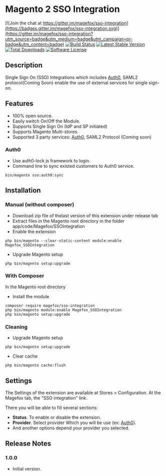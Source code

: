 # Magento 2 SSO Integration
[![Join the chat at https://gitter.im/magefox/sso-integration](https://badges.gitter.im/magefox/sso-integration.svg)](https://gitter.im/magefox/sso-integration?utm_source=badge&utm_medium=badge&utm_campaign=pr-badge&utm_content=badge)
[![Build Status](https://img.shields.io/travis/magefox/sso-integration.svg?style=flat)](https://travis-ci.org/magefox/sso-integration)
[![Latest Stable Version](https://poser.pugx.org/magefox/sso-integration/v/stable)](https://packagist.org/packages/magefox/sso-integration)
[![Total Downloads](https://poser.pugx.org/magefox/sso-integration/downloads)](https://packagist.org/packages/magefox/sso-integration)
[![Software License](https://img.shields.io/badge/license-GPL-green.svg?style=flat)](http://opensource.org/licenses/gpl-2.0.php)
## Description
Single Sign On (SSO) Integrations which includes [Auth0](https://auth0.com), SAML2 protocol(Coming Soon) enable the use of external services for single sign-on.
<!--- [Try Demo](http://demo.magefox.com) --->

## Features
- 100% open source.
- Easily switch On/Off the Module.
- Supports Single Sign On (IdP and SP initiated)
- Supports Magento Multi-stores.
- Supported 3 party services: [Auth0](https://auth0.com), SAML2 Protocol (Coming soon)

### Auth0
- Use auth0-lock js framework to login.
- Command line to sync existed customers to Auth0 service.
```
bin/magento sso:auth0:sync
```

## Installation
### Manual (without composer)
- Download zip file of thelast version of this extension under release tab
- Extract files in the Magento root directory in the folder app/code/Magefox/SSOIntegration
- Enable the extension
```
php bin/magento --clear-static-content module:enable Magefox_SSOIntegration
```
- Upgrade Magento setup
```
php bin/magento setup:upgrade
```

### With Composer
In the Magento root directory
- Install the module
```
composer require magefox/sso-integration
php bin/magento module:enable Magefox_SSOIntegration 
php bin/magento setup:upgrade
```

### Cleaning
- Upgrade Magento setup
```
php bin/magento setup:upgrade
```
- Clear cache
```
php bin/magento cache:flush
```

## Settings
The Settings of the extension are available at Stores > Configuration. At the Magefox tab, the "SSO integration" link.

There you will be able to fill several sections:
- **Status**. To enable or disable the extension.
- **Provider**. Select provider Which you will be use (ex: [Auth0](https://auth0.com)).
- And another options depend your provider you selected.  

## Release Notes
### 1.0.0
* Initial version.
